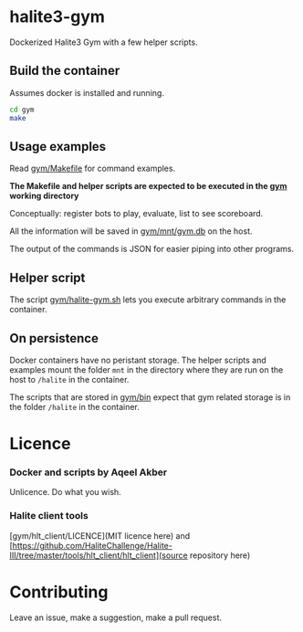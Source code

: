 # halite3-gym

Dockerized Halite3 Gym with a few helper scripts.

## Build the container

Assumes docker is installed and running.

```bash
cd gym
make
```

## Usage examples

Read [gym/Makefile](gym/Makefile) for command examples.

**The Makefile and helper scripts are expected to be executed in the [gym](gym)
working directory**

Conceptually: register bots to play, evaluate, list to see scoreboard.

All the information will be saved in [gym/mnt/gym.db](gym/mnt/gym.db) on the
host.

The output of the commands is JSON for easier piping into other programs.

## Helper script

The script [gym/halite-gym.sh](gym/halite-gym.sh) lets you execute arbitrary
commands in the container. 

## On persistence

Docker containers have no peristant storage. The helper scripts and examples
mount the folder `mnt` in the directory where they are run on the host to
`/halite` in the container.

The scripts that are stored in [gym/bin](gym/bin) expect that gym related
storage is in the folder `/halite` in the container.


# Licence

### Docker and scripts by Aqeel Akber
Unlicence. Do what you wish.

### Halite client tools

[gym/hlt_client/LICENCE](MIT licence here) and [https://github.com/HaliteChallenge/Halite-III/tree/master/tools/hlt_client/hlt_client](source repository here)

# Contributing

Leave an issue, make a suggestion, make a pull request.
